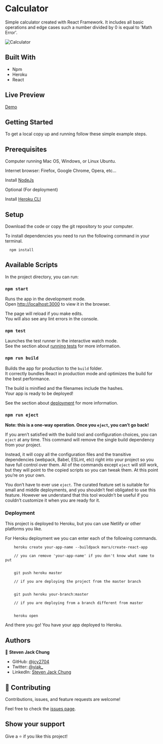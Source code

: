 # Calculator

Simple calculator created with React Framework. It includes all basic operations and edge cases such a number divided by 0 is equal to 'Math Error'. 

![Calculator](https://user-images.githubusercontent.com/64392568/109710484-b860c980-7b6b-11eb-8251-d295dc78f228.png)

## Built With

- Npm
- Heroku
- React

## Live Preview

[Demo](https://fathomless-stream-35094.herokuapp.com/)

## Getting Started

To get a local copy up and running follow these simple example steps.

## Prerequisites

Computer running Mac OS, Windows, or Linux Ubuntu.

Internet browser: Firefox, Google Chrome, Opera, etc...

Install [NodeJs](https://nodejs.org/en/download/)

Optional (For deployment)

Install [Heroku CLI](https://devcenter.heroku.com/articles/heroku-cli#download-and-install)

## Setup

Download the code or copy the git repository to your computer.

To install dependencies you need to run the following command in your terminal.

```
  npm install
```

## Available Scripts

In the project directory, you can run:

### `npm start`

Runs the app in the development mode.\
Open [http://localhost:3000](http://localhost:3000) to view it in the browser.

The page will reload if you make edits.\
You will also see any lint errors in the console.

### `npm test`

Launches the test runner in the interactive watch mode.\
See the section about [running tests](https://facebook.github.io/create-react-app/docs/running-tests) for more information.

### `npm run build`

Builds the app for production to the `build` folder.\
It correctly bundles React in production mode and optimizes the build for the best performance.

The build is minified and the filenames include the hashes.\
Your app is ready to be deployed!

See the section about [deployment](https://facebook.github.io/create-react-app/docs/deployment) for more information.

### `npm run eject`

**Note: this is a one-way operation. Once you `eject`, you can’t go back!**

If you aren’t satisfied with the build tool and configuration choices, you can `eject` at any time. This command will remove the single build dependency from your project.

Instead, it will copy all the configuration files and the transitive dependencies (webpack, Babel, ESLint, etc) right into your project so you have full control over them. All of the commands except `eject` will still work, but they will point to the copied scripts so you can tweak them. At this point you’re on your own.

You don’t have to ever use `eject`. The curated feature set is suitable for small and middle deployments, and you shouldn’t feel obligated to use this feature. However we understand that this tool wouldn’t be useful if you couldn’t customize it when you are ready for it.

### Deployment

This project is deployed to Heroku, but you can use Netlify or other platforms you like.

For Heroku deployment we you can enter each of the following commands.

```
    heroku create your-app-name --buildpack mars/create-react-app

    // you can remove 'your-app-name' if you don't know what name to put


    git push heroku master

    // if you are deploying the project from the master branch


    git push heroku your-branch:master

    // if you are deploying from a branch different from master


    heroku open
```

And there you go! You have your app deployed to Heroku.

## Authors

👤 **Steven Jack Chung**

- GitHub: [@jcy2704](https://github.com/jcy2704)
- Twitter: [@yiak_](https://twitter.com/yiak_)
- LinkedIn: [Steven Jack Chung](https://linkedin.com/in/stevenjchung)

## 🤝 Contributing

Contributions, issues, and feature requests are welcome!

Feel free to check the [issues page](https://github.com/jcy2704/calculator/issues).

## Show your support

Give a ⭐️ if you like this project!